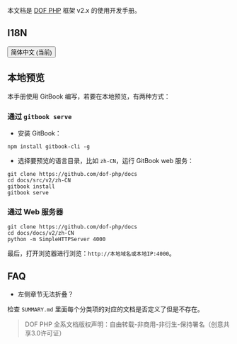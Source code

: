 <!-- toc -->

本文档是 [DOF PHP](https://github.com/dof-php) 框架 v2.x 的使用开发手册。

## I18N


<script>
function switchPath(path) {
	var url = new URL(window.location.href)
	window.location.href = url.origin + '/' + path
}
</script>

<button>简体中文 (当前)</button>
<!--<button style="color:blue;" onclick='switchPath("docs/v2/en")'>English</button>-->


## 本地预览

本手册使用 GitBook 编写，若要在本地预览，有两种方式：

### 通过 `gitbook serve`

- 安装 GitBook：

``` shell
npm install gitbook-cli -g
```

- 选择要预览的语言目录，比如 `zh-CN`，运行 GitBook web 服务：

``` shell
git clone https://github.com/dof-php/docs
cd docs/src/v2/zh-CN
gitbook install
gitbook serve
```

### 通过 Web 服务器

``` shell
git clone https://github.com/dof-php/docs
cd docs/docs/v2/zh-CN
python -m SimpleHTTPServer 4000
```

最后，打开浏览器进行浏览：`http://本地域名或本地IP:4000`。

## FAQ

- 左侧章节无法折叠？

检查 `SUMMARY.md` 里面每个分类项的对应的文档是否定义了但是不存在。

> DOF PHP 全系文档版权声明：自由转载-非商用-非衍生-保持署名（创意共享3.0许可证）
